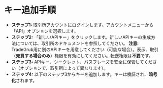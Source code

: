 # **キー追加手順**
- **ステップ1:** 取引所アカウントにログインします。アカウントメニューから「API」オプションを選択します。
- **ステップ2:** 「新しいAPIキー」をクリックします。新しいAPIキーの生成方法については、取引所のドキュメントを参照してください。
**注意**: TradeGrub用に別のAPIキーを用意してください（可能な場合）。表示、取引（**売買する場合のみ**）権限を有効にしてください。転送権限は**不要**です。
- **ステップ3:** APIキー、シークレット、パスフレーズを安全に保管してください（オプションで、取引所によって異なります）。
- **ステップ4:** 以下のステップ3からキーを追加します。キーは検証され、**暗号化**されます。
